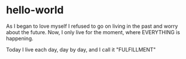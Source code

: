 # hello-world

As I began to love myself
I refused to go on living in the past
and worry about the future.
Now, I only live for the moment,
where EVERYTHING is happening.

Today I live each day, day by day, 
and I call it 
"FULFILLMENT"